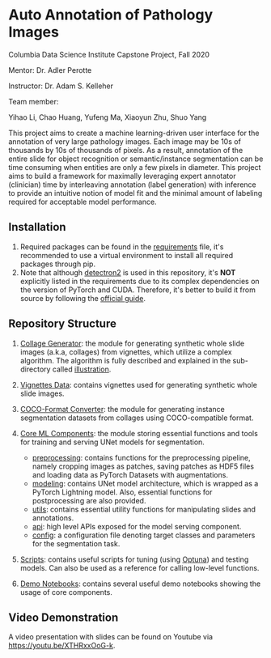 # Auto Annotation of Pathology Images

Columbia Data Science Institute Capstone Project, Fall 2020

Mentor: Dr. Adler Perotte

Instructor: Dr. Adam S. Kelleher

Team member:

Yihao Li, Chao Huang, Yufeng Ma, Xiaoyun Zhu, Shuo Yang

This project aims to create a machine learning-driven user interface for the annotation of very large
pathology images. Each image may be 10s of thousands by 10s of thousands of pixels. As a result,
annotation of the entire slide for object recognition or semantic/instance segmentation can be time
consuming when entities are only a few pixels in diameter. This project aims to build a framework for
maximally leveraging expert annotator (clinician) time by interleaving annotation (label generation) with
inference to provide an intuitive notion of model fit and the minimal amount of labeling required for
acceptable model performance.

## Installation
1. Required packages can be found in the [requirements](requirements.txt) file,
it's recommended to use a virtual environment to install all required packages through pip.
2. Note that although [detectron2](https://github.com/facebookresearch/detectron2) is used in this repository,
it's **NOT** explicitly listed in the requirements due to its complex dependencies on the version of PyTorch and CUDA. 
Therefore, it's better to build it from source by following the [official guide](https://github.com/facebookresearch/detectron2/blob/master/INSTALL.md#build-detectron2-from-source).

## Repository Structure
1. [Collage Generator](Collage_generator): the module for generating synthetic whole slide images (a.k.a, collages) from vignettes,
which utilize a complex algorithm. The algorithm is fully described and explained in the sub-directory called [illustration](Collage_generator/illustration).

2. [Vignettes Data](data): contains vignettes used for generating synthetic whole slide images.

3. [COCO-Format Converter](format_converter): the module for generating instance segmentation datasets from 
collages using COCO-compatible format.

4. [Core ML Components](ml_core): the module storing essential functions and tools for training and serving UNet models for segmentation.
    * [preprocessing](ml_core/preprocessing): contains functions for the preprocessing pipeline, namely cropping images as patches, saving patches as HDF5 files 
    and loading data as PyTorch Datasets with augmentations. 
    * [modeling](ml_core/modeling): contains UNet model architecture, which is wrapped as a PyTorch Lightning model. Also, essential functions
    for postprocessing are also provided.
    * [utils](ml_core/utils): contains essential utility functions for manipulating slides and annotations.
    * [api](ml_core/api.py): high level APIs exposed for the model serving component.
    * [config](ml_core/label_info.ini): a configuration file denoting target classes and parameters for the segmentation task.
    
5. [Scripts](ml_core): contains useful scripts for tuning (using [Optuna](https://github.com/optuna/optuna/)) and testing
models. Can also be used as a reference for calling low-level functions.

6. [Demo Notebooks](notebooks): contains several useful demo notebooks showing
the usage of core components. 

## Video Demonstration
A video presentation with slides can be found on Youtube via https://youtu.be/XTHRxxOoG-k.
